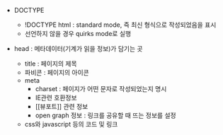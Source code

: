 - DOCTYPE
	- !DOCTYPE html : standard mode, 즉 최신 형식으로 작성되었음을 표시
	- 선언하지 않을 경우 quirks mode로 실행

- head : 메타데이터(기계가 읽을 정보)가 담기는 곳
	- title : 페이지의 제목
	- 파비콘 : 페이지의 아이콘
	- meta 
		- charset : 페이지가 어떤 문자로 작성되었는지 명시
		- IE관련 호환정보
		- [[뷰포트]] 관련 정보
		- open graph 정보 : 링크를 공유할 때 뜨는 정보를 설정
	- css와 javascript 등의 코드 및 링크
